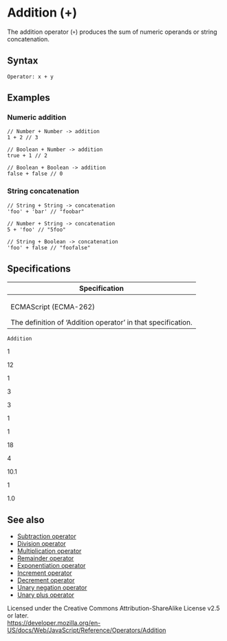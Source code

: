 Addition (+)
============

The addition operator (`+`) produces the sum of numeric operands or string concatenation.

Syntax
------

    Operator: x + y

Examples
--------

### Numeric addition

    // Number + Number -> addition
    1 + 2 // 3

    // Boolean + Number -> addition
    true + 1 // 2

    // Boolean + Boolean -> addition
    false + false // 0

### String concatenation

    // String + String -> concatenation
    'foo' + 'bar' // "foobar"

    // Number + String -> concatenation
    5 + 'foo' // "5foo"

    // String + Boolean -> concatenation
    'foo' + false // "foofalse"

Specifications
--------------

<table><colgroup><col style="width: 100%" /></colgroup><thead><tr class="header"><th>Specification</th></tr></thead><tbody><tr class="odd"><td><p>ECMAScript (ECMA-262)<br />
</p><span class="small">The definition of ‘Addition operator’ in that specification.</span></td></tr></tbody></table>

`Addition`

1

12

1

3

3

1

1

18

4

10.1

1

1.0

See also
--------

-   [Subtraction operator](subtraction)
-   [Division operator](division)
-   [Multiplication operator](multiplication)
-   [Remainder operator](remainder)
-   [Exponentiation operator](exponentiation)
-   [Increment operator](increment)
-   [Decrement operator](decrement)
-   [Unary negation operator](unary_negation)
-   [Unary plus operator](unary_plus)

Licensed under the Creative Commons Attribution-ShareAlike License v2.5 or later.  
<a href="https://developer.mozilla.org/en-US/docs/Web/JavaScript/Reference/Operators/Addition" class="_attribution-link">https://developer.mozilla.org/en-US/docs/Web/JavaScript/Reference/Operators/Addition</a>
